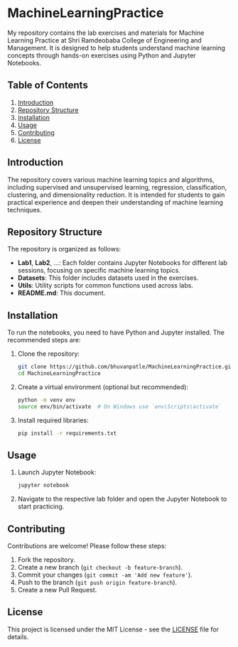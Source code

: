 # MachineLearningPractice

My repository contains the lab exercises and materials for Machine Learning Practice at Shri Ramdeobaba College of Engineering and Management. It is designed to help students understand machine learning concepts through hands-on exercises using Python and Jupyter Notebooks.

## Table of Contents
1. [Introduction](#introduction)
2. [Repository Structure](#repository-structure)
3. [Installation](#installation)
4. [Usage](#usage)
5. [Contributing](#contributing)
6. [License](#license)

## Introduction
The repository covers various machine learning topics and algorithms, including supervised and unsupervised learning, regression, classification, clustering, and dimensionality reduction. It is intended for students to gain practical experience and deepen their understanding of machine learning techniques.

## Repository Structure
The repository is organized as follows:
- **Lab1**, **Lab2**, ...: Each folder contains Jupyter Notebooks for different lab sessions, focusing on specific machine learning topics.
- **Datasets**: This folder includes datasets used in the exercises.
- **Utils**: Utility scripts for common functions used across labs.
- **README.md**: This document.

## Installation
To run the notebooks, you need to have Python and Jupyter installed. The recommended steps are:
1. Clone the repository:
   ```bash
   git clone https://github.com/bhuvanpatle/MachineLearningPractice.git
   cd MachineLearningPractice
   ```
2. Create a virtual environment (optional but recommended):
   ```bash
   python -m venv env
   source env/bin/activate  # On Windows use `env\Scripts\activate`
   ```
3. Install required libraries:
   ```bash
   pip install -r requirements.txt
   ```

## Usage
1. Launch Jupyter Notebook:
   ```bash
   jupyter notebook
   ```
2. Navigate to the respective lab folder and open the Jupyter Notebook to start practicing.

## Contributing
Contributions are welcome! Please follow these steps:
1. Fork the repository.
2. Create a new branch (`git checkout -b feature-branch`).
3. Commit your changes (`git commit -am 'Add new feature'`).
4. Push to the branch (`git push origin feature-branch`).
5. Create a new Pull Request.

## License
This project is licensed under the MIT License - see the [LICENSE](LICENSE) file for details.
